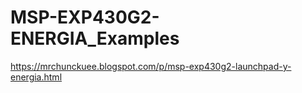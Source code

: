 # MSP-EXP430G2-ENERGIA_Examples

https://mrchunckuee.blogspot.com/p/msp-exp430g2-launchpad-y-energia.html
